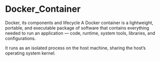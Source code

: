 # Docker_Container
Docker, its components and lifecycle
A Docker container is a lightweight, portable, and executable package of software that contains everything needed to run an application — code, runtime, system tools, libraries, and configurations.

It runs as an isolated process on the host machine, sharing the host’s operating system kernel.
